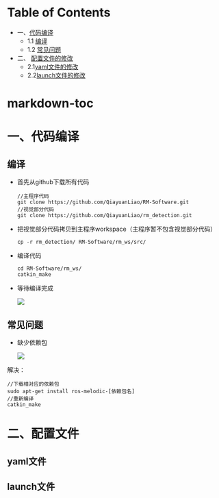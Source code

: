 # Table of Contents

* 一、[代码编译](#一、代码编译)
  * 1.1 [编译](#编译)
  * 1.2 [常见问题](#常见问题)
* 二、 [配置文件的修改](#二、配置文件)
  * 2.1[yaml文件的修改](#yaml文件)
  * 2.2[launch文件的修改](#launch文件)
# markdown-toc
# 一、代码编译
## 编译
+ 首先从github下载所有代码

  ```sudo git clone 
  //主程序代码
  git clone https://github.com/QiayuanLiao/RM-Software.git
  //视觉部分代码
  git clone https://github.com/QiayuanLiao/rm_detection.git
  ```

+ 把视觉部分代码拷贝到主程序workspace（主程序暂不包含视觉部分代码）

  ```
  cp -r rm_detection/ RM-Software/rm_ws/src/
  ```

+ 编译代码

  ```
  cd RM-Software/rm_ws/
  catkin_make
  ```


+ 等待编译完成

  ![](https://img-blog.csdnimg.cn/20201025114033296.png?x-oss-process=image/watermark,type_ZmFuZ3poZW5naGVpdGk,shadow_10,text_aHR0cHM6Ly9ibG9nLmNzZG4ubmV0L3FxXzQ0MDEwMDgy,size_16,color_FFFFFF,t_70#pic_center)

## 常见问题

+ 缺少依赖包

  ![](https://img-blog.csdnimg.cn/20201025114021180.png?x-oss-process=image/watermark,type_ZmFuZ3poZW5naGVpdGk,shadow_10,text_aHR0cHM6Ly9ibG9nLmNzZG4ubmV0L3FxXzQ0MDEwMDgy,size_16,color_FFFFFF,t_70#pic_center)

解决：

```
//下载相对应的依赖包
sudo apt-get install ros-melodic-[依赖包名]
//重新编译
catkin_make
```
# 二、配置文件
## yaml文件

## launch文件
